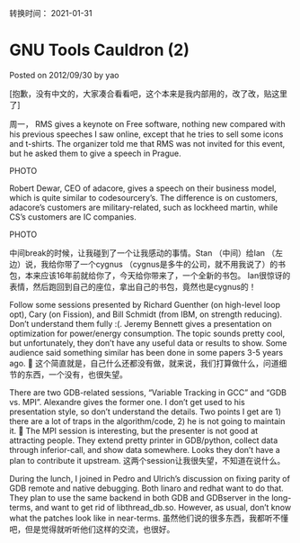 转换时间： 2021-01-31

# GNU Tools Cauldron (2)
Posted on 2012/09/30 by yao

[抱歉，没有中文的，大家凑合看看吧，这个本来是我内部用的，改了改，贴这里了]

周一， RMS gives a keynote on Free software, nothing new compared with his previous speeches I saw online, except that he tries to sell some icons and t-shirts. The organizer told me that RMS was not invited for this event, but he asked them to give a speech in Prague.

PHOTO

Robert Dewar, CEO of adacore, gives a speech on their business model, which is quite similar to codesourcery’s. The difference is on customers, adacore’s customers are military-related, such as lockheed martin, while CS’s customers are IC companies.

PHOTO

中间break的时候，让我碰到了一个让我感动的事情。Stan （中间）给Ian （左边）说，我给你带了一个cygnus （cygnus是多牛的公司，就不用我说了）的书包，本来应该16年前就给你了，今天给你带来了，一个全新的书包。 Ian很惊讶的表情，然后跑回到自己的座位，拿出自己的书包，竟然也是cygnus的！

Follow some sessions presented by Richard Guenther (on high-level loop opt), Cary (on  Fission), and Bill Schmidt (from IBM, on strength reducing). Don’t understand them fully :(.  Jeremy Bennett gives a presentation on optimization for power/energy consumption. The topic sounds pretty cool, but unfortunately, they don’t have any useful data or results to show. Some audience said something similar has been done in some papers 3-5 years ago. 🙂  这个简直就是，自己什么还都没有做，就来说，我们打算做什么，问道细节的东西，一个没有，也很失望。

There are two GDB-related sessions, “Variable Tracking in GCC” and “GDB vs. MPI”. Alexandre gives the former one. I don’t get used to his presentation style, so don’t understand the details. Two points I get are 1) there are a lot of traps in the algorithm/code, 2) he is not going to maintain it.  🙂 The MPI session is interesting, but the presenter is not good at attracting people. They extend pretty printer in GDB/python, collect data through inferior-call, and show data somewhere. Looks they don’t have a plan to contribute it upstream.  这两个session让我很失望，不知道在说什么。

During the lunch, I joined in Pedro and Ulrich’s discussion on fixing parity of GDB remote and native debugging. Both linaro and redhat want to do that.  They plan to use the same backend in both GDB and GDBserver in the long-terms, and want to get rid of libthread_db.so. However, as usual, don’t know what the patches look like in near-terms.  虽然他们说的很多东西，我都听不懂吧，但是觉得就听听他们这样的交流，也很好。
